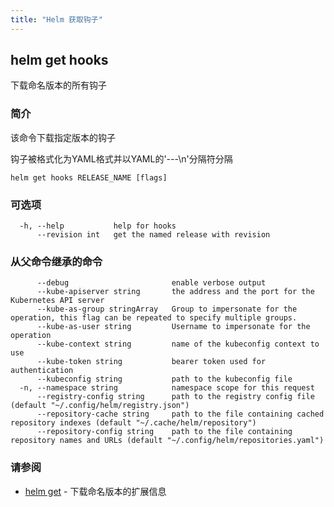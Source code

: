 ```yaml
---
title: "Helm 获取钩子"
---
```


## helm get hooks

下载命名版本的所有钩子

### 简介

该命令下载指定版本的钩子

钩子被格式化为YAML格式并以YAML的'---\n'分隔符分隔

```shell
helm get hooks RELEASE_NAME [flags]
```

### 可选项

```shell
  -h, --help           help for hooks
      --revision int   get the named release with revision
```

### 从父命令继承的命令

```shell
      --debug                       enable verbose output
      --kube-apiserver string       the address and the port for the Kubernetes API server
      --kube-as-group stringArray   Group to impersonate for the operation, this flag can be repeated to specify multiple groups.
      --kube-as-user string         Username to impersonate for the operation
      --kube-context string         name of the kubeconfig context to use
      --kube-token string           bearer token used for authentication
      --kubeconfig string           path to the kubeconfig file
  -n, --namespace string            namespace scope for this request
      --registry-config string      path to the registry config file (default "~/.config/helm/registry.json")
      --repository-cache string     path to the file containing cached repository indexes (default "~/.cache/helm/repository")
      --repository-config string    path to the file containing repository names and URLs (default "~/.config/helm/repositories.yaml")
```

### 请参阅

* [helm get](helm_get.md) - 下载命名版本的扩展信息
